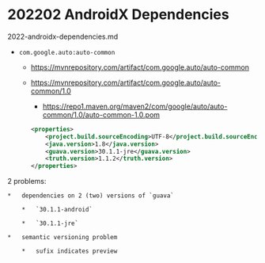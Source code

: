 # 202202 AndroidX Dependencies

2022-androidx-dependencies.md

*   `com.google.auto:auto-common`
    
    *   https://mvnrepository.com/artifact/com.google.auto/auto-common

    *   https://mvnrepository.com/artifact/com.google.auto/auto-common/1.0

        *   https://repo1.maven.org/maven2/com/google/auto/auto-common/1.0/auto-common-1.0.pom

        ```xml
        <properties>
            <project.build.sourceEncoding>UTF-8</project.build.sourceEncoding>
            <java.version>1.8</java.version>
            <guava.version>30.1.1-jre</guava.version>
            <truth.version>1.1.2</truth.version>
        </properties>
        ```

2 problems:

    *   dependencies on 2 (two) versions of `guava`

        *   `30.1.1-android`
        
        *   `30.1.1-jre`

    *   semantic versioning problem

        *   sufix indicates preview